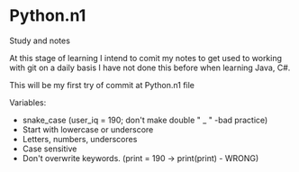 # Python.n1
Study and notes

At this stage of learning I intend to comit my notes to get used to working with git on a daily basis I have not done this before when learning Java, C#.

This will be my first try of commit at Python.n1 file

Variables:
  - snake_case (user_iq = 190; don't make double " _ " -bad practice)
  - Start with lowercase or underscore 
  - Letters, numbers, underscores
  - Case sensitive
  - Don't overwrite keywords. (print = 190   ->   print(print) - WRONG)